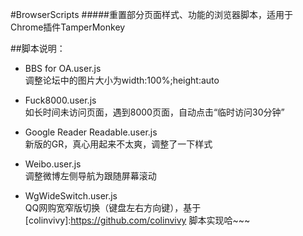 #BrowserScripts
#####重置部分页面样式、功能的浏览器脚本，适用于Chrome插件TamperMonkey

##脚本说明：
* BBS for OA.user.js	
调整论坛中的图片大小为width:100%;height:auto

* Fuck8000.user.js	
如长时间未访问页面，遇到8000页面，自动点击“临时访问30分钟”

* Google Reader Readable.user.js	
新版的GR，真心用起来不太爽，调整了一下样式

* Weibo.user.js		
调整微博左侧导航为跟随屏幕滚动

* WgWideSwitch.user.js		
QQ网购宽窄版切换（键盘左右方向键），基于[colinvivy]:https://github.com/colinvivy 脚本实现哈~~~
